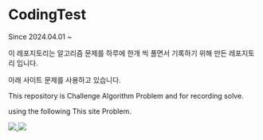 # CodingTest
Since 2024.04.01 ~

이 레포지토리는 알고리즘 문제를 하루에 한개 씩 풀면서 기록하기 위해 만든 레포지토리 입니다.

아래 사이트 문제를 사용하고 있습니다.

This repository is Challenge Algorithm Problem and for recording solve.

using the following This site Problem.

<a href="https://www.acmicpc.net"><img src="https://github.com/JH-Ko76/CodingTest/assets/72744580/ba5b979f-2c62-4efc-8ae9-ddb5f506bd82"/> </a>
<a href="https://programmers.co.kr"><img src="https://github.com/JH-Ko76/CodingTest/assets/72744580/74ecbcce-5cf0-4dc0-b757-9ddb910ced88"/> </a>

